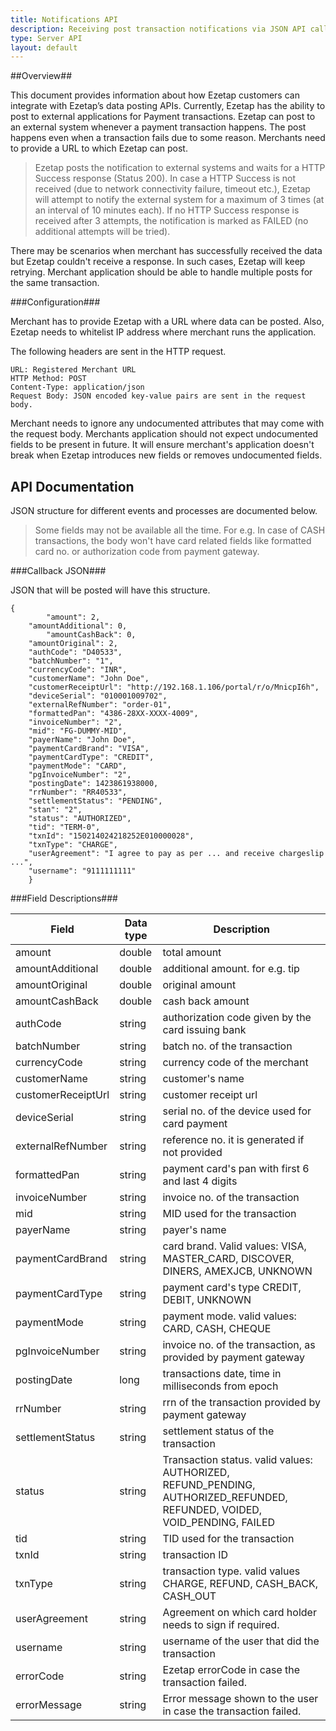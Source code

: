 ```yaml
---
title: Notifications API
description: Receiving post transaction notifications via JSON API callback
type: Server API
layout: default 
---
```


##Overview##

This document provides information about how Ezetap customers can integrate with Ezetap’s data posting APIs. Currently, Ezetap has the ability to post to external applications for Payment transactions. Ezetap can post to an external system whenever a payment transaction happens. The post happens even when a transaction fails due to some reason. Merchants need to provide a URL to which Ezetap can post.

> Ezetap posts the notification to external systems and waits for a HTTP Success response (Status 200). In case a HTTP Success is not received (due to network connectivity failure, timeout etc.), Ezetap will attempt to notify the external system for a maximum of 3 times (at an interval of 10 minutes each). If no HTTP Success response is received after 3 attempts, the notification is marked as FAILED (no additional attempts will be tried). 



There may be scenarios when merchant has successfully received the data but Ezetap couldn't receive a response. In such cases, Ezetap will keep retrying. Merchant application should be able to handle multiple posts for the same transaction.

###Configuration###

Merchant has to provide Ezetap with a URL where data can be posted. Also, Ezetap needs to whitelist IP address where merchant runs the application.

The following headers are sent in the HTTP request.
	
	URL: Registered Merchant URL
	HTTP Method: POST
	Content-Type: application/json
	Request Body: JSON encoded key-value pairs are sent in the request body.

Merchant needs to ignore any undocumented attributes that may come with the request body. Merchants application should not expect undocumented fields to be present in future. It will ensure merchant's application doesn't break when Ezetap introduces new fields or removes undocumented fields.

## API Documentation ##

JSON structure for different events and processes are documented below.

> Some fields may not be available all the time. For e.g. In case of CASH transactions, the body won't have card related fields like  formatted card no. or authorization code from payment gateway.


###Callback  JSON###

JSON that will be posted will have this structure.

    {
			"amount": 2,
    	"amountAdditional": 0,
			"amountCashBack": 0,
    	"amountOriginal": 2,
    	"authCode": "D40533",
    	"batchNumber": "1",
    	"currencyCode": "INR",
    	"customerName": "John Doe",
    	"customerReceiptUrl": "http://192.168.1.106/portal/r/o/MnicpI6h",
    	"deviceSerial": "010001009702",
    	"externalRefNumber": "order-01",
    	"formattedPan": "4386-28XX-XXXX-4009",
    	"invoiceNumber": "2",
    	"mid": "FG-DUMMY-MID",
    	"payerName": "John Doe",
    	"paymentCardBrand": "VISA",
    	"paymentCardType": "CREDIT",
    	"paymentMode": "CARD",
    	"pgInvoiceNumber": "2",
    	"postingDate": 1423861938000,
    	"rrNumber": "RR40533",
    	"settlementStatus": "PENDING",
    	"stan": "2",
    	"status": "AUTHORIZED",
    	"tid": "TERM-0",
    	"txnId": "150214024218252E010000028",
    	"txnType": "CHARGE",
    	"userAgreement": "I agree to pay as per ... and receive chargeslip ...",
    	"username": "9111111111"
		}


###Field Descriptions###
                   
| Field | Data type | Description |
|-------|---------|-------------|
| amount | double | total amount  |
| amountAdditional | double | additional amount. for e.g. tip |
| amountOriginal | double | original amount |
| amountCashBack | double | cash back amount |
| authCode | string | authorization code given by the card issuing bank |
| batchNumber | string | batch no. of the transaction |
| currencyCode | string | currency code of the merchant |
| customerName | string | customer's name |
| customerReceiptUrl | string | customer receipt url |
| deviceSerial | string | serial no. of the device used for card payment |
| externalRefNumber | string | reference no. it is generated if not provided |
| formattedPan | string | payment card's pan with first 6 and last 4 digits |
| invoiceNumber | string | invoice no. of the transaction |
| mid | string | MID used for the transaction |
| payerName | string | payer's name |
| paymentCardBrand | string |  card brand. Valid values: VISA, MASTER_CARD, DISCOVER, DINERS, AMEXJCB, UNKNOWN |
| paymentCardType | string | payment card's type CREDIT, DEBIT, UNKNOWN |
| paymentMode | string | payment mode. valid values: CARD, CASH, CHEQUE |
| pgInvoiceNumber | string | invoice no. of the transaction, as provided by payment gateway |
| postingDate | long | transactions date, time in milliseconds from epoch |
| rrNumber | string | rrn of the transaction provided by payment gateway |
| settlementStatus | string | settlement status of the transaction | 
| status | string | Transaction status. valid values: AUTHORIZED, REFUND_PENDING, AUTHORIZED_REFUNDED, REFUNDED, VOIDED, VOID_PENDING, FAILED |
| tid | string | TID used for the transaction | 
| txnId | string | transaction ID |
| txnType | string | transaction type. valid values CHARGE, REFUND, CASH_BACK, CASH_OUT |
| userAgreement | string | Agreement on which card holder needs to sign if required. |
| username | string | username of the user that did the transaction |
| errorCode | string | Ezetap errorCode in case the transaction failed. |
| errorMessage | string | Error message shown to the user in case the transaction failed. |



